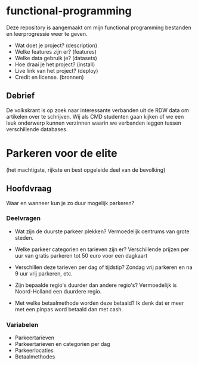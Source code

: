 # functional-programming
Deze repository is aangemaakt om mijn functional programming bestanden en leerprogressie weer te geven.

- Wat doet je project? (description)
- Welke features zijn er? (features)
- Welke data gebruik je? (datasets)
- Hoe draai je het project? (install)
- Live link van het project? (deploy)
- Credit en license. (bronnen)

## Debrief

De volkskrant is op zoek naar interessante verbanden uit de RDW data om artikelen over te schrijven. Wij als CMD studenten gaan kijken of we een leuk onderwerp kunnen verzinnen waarin we verbanden leggen tussen verschillende databases.

# Parkeren voor de elite
(het machtigste, rijkste en best opgeleide deel van de bevolking)

## Hoofdvraag
Waar en wanneer kun je zo duur mogelijk parkeren? 

### Deelvragen
* Wat zijn de duurste parkeer plekken?
Vermoedelijk centrums van grote steden.

* Welke parkeer categorien en tarieven zijn er?
Verschillende prijzen per uur van gratis parkeren tot 50 euro voor een dagkaart

* Verschillen deze tarieven per dag of tijdstip?
Zondag vrij parkeren en na 9 uur vrij parkeren, etc.

* Zijn bepaalde regio's duurder dan andere regio's?
Vermoedelijk is Noord-Holland een duurdere regio.

* Met welke betaalmethode worden deze betaald?
Ik denk dat er meer met een pinpas word betaald dan met cash.

### Variabelen
* Parkeertarieven
* Parkeertarieven en categorien per dag
* Parkeerlocaties
* Betaalmethodes
 
